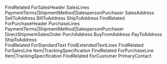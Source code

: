 FindRelated	ForSalesHeader		SalesLines
					PaymentTerms|ShipmentMethod|SalespersonPurchaser
					SalesAddress	SellToAddress
							BillToAddress
							ShipToAddress
FindRelated	ForPurchaseHeader	PurchaseLines
					PaymentTerms|ShipmentMethod|SalespersonPurchaser
			     		DirectShipmentSalesOrder
					PurchAddress	BuyFromAddress
							PayToAddress
							ShipToAddress  
FindRelated	ForStandardText		FindExtendedTextLines
FindRelated	ForSalesLine		Item|TrackingSpecification
FindRelated	ForPurchaseLine		Item|TrackingSpecification
FindRelated	ForCustomer		PrimaryContact
